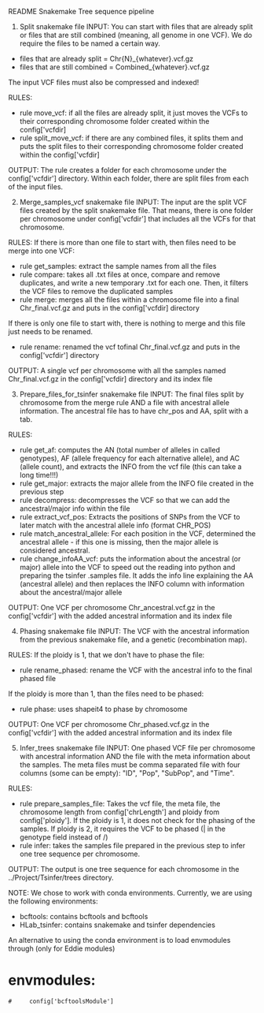 README Snakemake Tree sequence pipeline

1. Split snakemake file
INPUT: You can start with files that are already split or files that are still combined (meaning, all genome in one VCF). We do require the files to be named a certain way.
* files that are already split = Chr{N}_{whatever}.vcf.gz
* files that are still combined = Combined_{whatever}.vcf.gz

The input VCF files must also be compressed and indexed!

RULES:
* rule move_vcf: if all the files are already split, it just moves the VCFs to their corresponding chromosome folder created within the config['vcfdir]
* rule split_move_vcf: if there are any combined files, it splits them and puts the split files to their corresponding chromosome folder created within the config['vcfdir]

OUTPUT: The rule creates a folder for each chromosome under the config['vcfdir'] directory. Within each folder, there are split files from each of the input files.

2. Merge_samples_vcf snakemake file
INPUT: The input are the split VCF files created by the split snakemake file. That means, there is one folder per chromosome under config['vcfdir'] that includes all the VCFs for that chromosome.

RULES:
If there is more than one file to start with, then files need to be merge into one VCF:
* rule get_samples: extract the sample names from all the files
* rule compare: takes all .txt files at once, compare and remove duplicates, and write a new temporary .txt for each one. Then, it filters the VCF files to remove the duplicated samples
* rule merge: merges all the files within a chromosome file into a final Chr<N>_final.vcf.gz and puts in the config['vcfdir] directory

If there is only one file to start with, there is nothing to merge and this file just needs to be renamed.
* rule rename: renamed the vcf tofinal Chr<N>_final.vcf.gz and puts in the config['vcfdir'] directory

OUTPUT: A single vcf per chromosome with all the samples named Chr<N>_final.vcf.gz in the config['vcfdir] directory and its index file

3. Prepare_files_for_tsinfer snakemake file
INPUT: The final files split by chromosome from the merge rule AND a file with ancestral allele information. The ancestral file has to have chr_pos and AA, split with a tab.

RULES:
* rule get_af: computes the AN (total number of alleles in called genotypes), AF (allele frequency for each alternative allele), and AC (allele count), and extracts the INFO from the vcf file (this can take a long time!!!)
* rule get_major: extracts the major allele from the INFO file created in the previous step
* rule decompress: decompresses the VCF so that we can add the ancestral/major info within the file
* rule extract_vcf_pos: Extracts the positions of SNPs from the VCF to later match with the ancestral allele info (format CHR_POS)
* rule match_ancestral_allele: For each position in the VCF, determined the ancestral allele - if this one is missing, then the major allele is considered ancestral.
* rule change_infoAA_vcf: puts the information about the ancestral (or major) allele into the VCF to speed out the reading into python and preparing the tsinfer .samples file. It adds the info line explaining the AA (ancestral allele) and then replaces the INFO column with information about the ancestral/major allele

OUTPUT: One VCF per chromosome Chr<N>_ancestral.vcf.gz in the config['vcfdir'] with the added ancestral information and its index file

4. Phasing snakemake file
INPUT: The VCF with the ancestral information from the previous snakemake file, and a genetic (recombination map).

RULES:
If the ploidy is 1, that we don't have to phase the file:
* rule rename_phased: rename the VCF with the ancestral info to the final phased file

If the ploidy is more than 1, than the files need to be phased:
* rule phase: uses shapeit4 to phase by chromosome

OUTPUT: One VCF per chromosome Chr<N>_phased.vcf.gz in the config['vcfdir'] with the added ancestral information and its index file

5. Infer_trees snakemake file
INPUT: One phased VCF file per chromosome with ancestral information AND the file with the meta information about the samples. The meta files must be comma separated file with four columns (some can be empty): "ID", "Pop", "SubPop", and "Time".

RULES:
* rule prepare_samples_file: Takes the vcf file, the meta file, the chromosome length from config['chrLength'] and ploidy from config['ploidy']. If the ploidy is 1, it does not check for the phasing of the samples. If ploidy is 2, it requires the VCF to be phased (| in the genotype field instead of /)
* rule infer: takes the samples file prepared in the previous step to infer one tree sequence per chromosome. 

OUTPUT: The output is one tree sequence for each chromosome in the ../Project/Tsinfer/trees directory.


NOTE:
We chose to work with conda environments. Currently, we are using the following environments:
* bcftools: contains bcftools and bcftools
* HLab_tsinfer: contains snakemake and tsinfer dependencies

An alternative to using the conda environment is to load envmodules through (only for Eddie modules)
# envmodules:
    #     config['bcftoolsModule']

